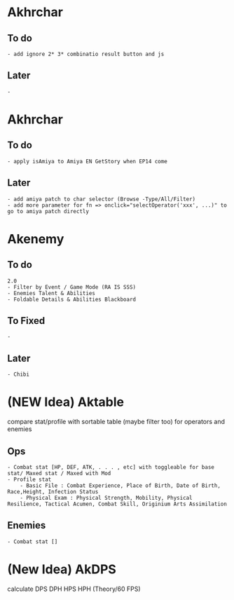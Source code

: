 # Akhrchar
## To do
    - add ignore 2* 3* combinatio result button and js
## Later
    - 

# Akhrchar
## To do
    - apply isAmiya to Amiya EN GetStory when EP14 come
## Later
    - add amiya patch to char selector (Browse -Type/All/Filter)
    - add more parameter for fn => onclick="selectOperator('xxx', ...)" to go to amiya patch directly

# Akenemy
## To do
    2.0
    - Filter by Event / Game Mode (RA IS SSS)
    - Enemies Talent & Abilities
    - Foldable Details & Abilities Blackboard
## To Fixed
    - 
## Later
    - Chibi

# (NEW Idea) Aktable
compare stat/profile with sortable table (maybe filter too) for operators and enemies
## Ops
    - Combat stat [HP, DEF, ATK, . . . , etc] with toggleable for base stat/ Maxed stat / Maxed with Mod
    - Profile stat
        - Basic File : Combat Experience, Place of Birth, Date of Birth, Race,Height, Infection Status
        - Physical Exam : Physical Strength, Mobility, Physical Resilience, Tactical Acumen, Combat Skill, Originium Arts Assimilation
## Enemies
    - Combat stat []

# (New Idea) AkDPS
calculate DPS DPH HPS HPH (Theory/60 FPS)